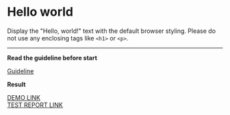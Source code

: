 # Hello world

Display the "Hello, world!" text with the default browser styling. Please do not
use any enclosing tags like `<h1>` or `<p>`.
___

**Read the guideline before start**

[Guideline](https://mate-academy.github.io/layout_task-guideline/)

**Result**

[DEMO LINK](https://github.com/ArnyCorp/layout_hello-world) <br>
[TEST REPORT LINK](https://github.com/mate-academy/layout_hello-world/pull/172)
